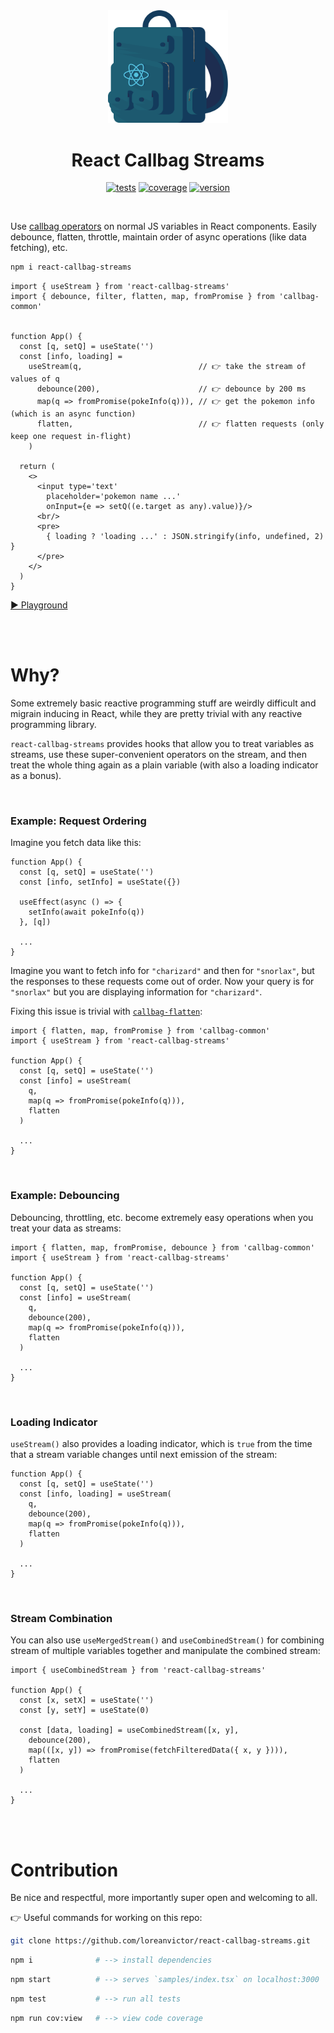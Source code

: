 <div align="center">
  
<img src="/logo.svg" width="192"/>

<br>

# React Callbag Streams

[![tests](https://img.shields.io/github/workflow/status/loreanvictor/react-callbag-streams/Test%20and%20Report%20Coverage?label=tests&logo=mocha&logoColor=green&style=flat-square)](https://github.com/loreanvictor/react-callbag-streams/actions?query=workflow%3A%22Test+and+Report+Coverage%22)
[![coverage](https://img.shields.io/codecov/c/github/loreanvictor/react-callbag-streams?logo=codecov&style=flat-square)](https://codecov.io/gh/loreanvictor/react-callbag-streams)
[![version](https://img.shields.io/npm/v/react-callbag-streams?logo=npm&style=flat-square)](https://www.npmjs.com/package/react-callbag-streams)


</div>

<br>

Use [callbag operators](https://loreanvictor.github.io/callbag-common/) on normal JS variables in React components. Easily debounce, flatten,
throttle, maintain order of async operations (like data fetching), etc.

```bash
npm i react-callbag-streams
```

```tsx
import { useStream } from 'react-callbag-streams'
import { debounce, filter, flatten, map, fromPromise } from 'callbag-common'


function App() {
  const [q, setQ] = useState('')
  const [info, loading] =
    useStream(q,                          // 👉 take the stream of values of q
      debounce(200),                      // 👉 debounce by 200 ms
      map(q => fromPromise(pokeInfo(q))), // 👉 get the pokemon info (which is an async function)
      flatten,                            // 👉 flatten requests (only keep one request in-flight)
    )

  return (
    <>
      <input type='text'
        placeholder='pokemon name ...'
        onInput={e => setQ((e.target as any).value)}/>
      <br/>
      <pre>
        { loading ? 'loading ...' : JSON.stringify(info, undefined, 2) }
      </pre>
    </>
  )
}
```
[ ► Playground ](https://stackblitz.com/edit/react-callbag-streams-demo?file=index.tsx)

<br><br>

# Why?

Some extremely basic reactive programming stuff are weirdly difficult and migrain inducing in React,
while they are pretty trivial with any reactive programming library.

`react-callbag-streams` provides hooks that allow you to treat variables as streams, use these super-convenient
operators on the stream, and then treat the whole thing again as a plain variable (with also a loading indicator
as a bonus).

<br>

### Example: Request Ordering

Imagine you fetch data like this:

```tsx
function App() {
  const [q, setQ] = useState('')
  const [info, setInfo] = useState({})
  
  useEffect(async () => {
    setInfo(await pokeInfo(q))
  }, [q])
  
  ...
}
```

Imagine you want to fetch info for `"charizard"` and then for `"snorlax"`, but the responses
to these requests come out of order. Now your query is for `"snorlax"` but you are displaying information
for `"charizard"`.

Fixing this issue is trivial with [`callbag-flatten`](https://loreanvictor.github.io/callbag-common/operator/flatten):

```tsx
import { flatten, map, fromPromise } from 'callbag-common'
import { useStream } from 'react-callbag-streams'

function App() {
  const [q, setQ] = useState('')
  const [info] = useStream(
    q,
    map(q => fromPromise(pokeInfo(q))),
    flatten
  )
  
  ...
}
```

<br>

### Example: Debouncing

Debouncing, throttling, etc. become extremely easy operations when you treat your data as streams:

```tsx
import { flatten, map, fromPromise, debounce } from 'callbag-common'
import { useStream } from 'react-callbag-streams'

function App() {
  const [q, setQ] = useState('')
  const [info] = useStream(
    q,
    debounce(200),
    map(q => fromPromise(pokeInfo(q))),
    flatten
  )
  
  ...
}
```

<br>

### Loading Indicator

`useStream()` also provides a loading indicator, which is `true` from the time that a stream variable changes until next emission of the stream:

```tsx
function App() {
  const [q, setQ] = useState('')
  const [info, loading] = useStream(
    q,
    debounce(200),
    map(q => fromPromise(pokeInfo(q))),
    flatten
  )
  
  ...
}
```

<br>

### Stream Combination

You can also use `useMergedStream()` and `useCombinedStream()` for combining stream of multiple variables together and manipulate the combined
stream:

```tsx
import { useCombinedStream } from 'react-callbag-streams'

function App() {
  const [x, setX] = useState('')
  const [y, setY] = useState(0)
  
  const [data, loading] = useCombinedStream([x, y],
    debounce(200),
    map(([x, y]) => fromPromise(fetchFilteredData({ x, y }))),
    flatten
  )
  
  ...
}
```

<br><br>

# Contribution

Be nice and respectful, more importantly super open and welcoming to all.

👉 Useful commands for working on this repo:
```bash
git clone https://github.com/loreanvictor/react-callbag-streams.git
```
```bash
npm i              # --> install dependencies
```
```bash
npm start          # --> serves `samples/index.tsx` on localhost:3000
```
```bash
npm test           # --> run all tests
```
```bash
npm run cov:view   # --> view code coverage
```
